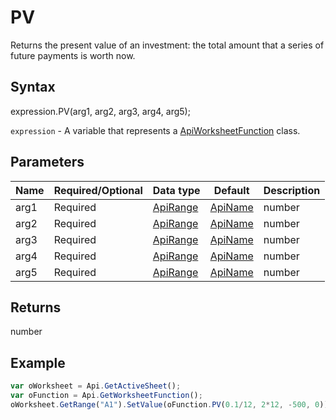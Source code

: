 # PV

Returns the present value of an investment: the total amount that a series of future payments is worth now.

## Syntax

expression.PV(arg1, arg2, arg3, arg4, arg5);

`expression` - A variable that represents a [ApiWorksheetFunction](../ApiWorksheetFunction.md) class.

## Parameters

| **Name** | **Required/Optional** | **Data type** | **Default** | **Description** |
| ------------- | ------------- | ------------- | ------------- | ------------- |
| arg1 | Required | [ApiRange](../../ApiRange/ApiRange.md) | [ApiName](../../ApiName/ApiName.md) | number |  | The interest rate per period. For example, use 6%/4 for quarterly payments at 6% APR. |
| arg2 | Required | [ApiRange](../../ApiRange/ApiRange.md) | [ApiName](../../ApiName/ApiName.md) | number |  | The total number of payment periods in an investment. |
| arg3 | Required | [ApiRange](../../ApiRange/ApiRange.md) | [ApiName](../../ApiName/ApiName.md) | number |  | The payment made each period and cannot change over the life of the investment. |
| arg4 | Required | [ApiRange](../../ApiRange/ApiRange.md) | [ApiName](../../ApiName/ApiName.md) | number |  | The future value, or a cash balance which will be attained after the last payment is made. If omitted, it is equal to 0. |
| arg5 | Required | [ApiRange](../../ApiRange/ApiRange.md) | [ApiName](../../ApiName/ApiName.md) | number |  | A logical value: payment at the beginning of the period = 1; payment at the end of the period = 0 or omitted. |

## Returns

number

## Example



```javascript
var oWorksheet = Api.GetActiveSheet();
var oFunction = Api.GetWorksheetFunction();
oWorksheet.GetRange("A1").SetValue(oFunction.PV(0.1/12, 2*12, -500, 0));
```
